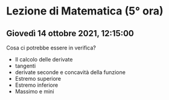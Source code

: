 # Lezione di Matematica (5° ora) 
## Giovedì 14 ottobre 2021, 12:15:00


Cosa ci potrebbe essere in verifica?
* Il calcolo delle derivate
* tangenti
* derivate seconde e concavità della funzione
* Estremo superiore
* Estremo inferiore
* Massimo e mini
<!--stackedit_data:
eyJoaXN0b3J5IjpbOTY3Mzk4Mjc0XX0=
-->